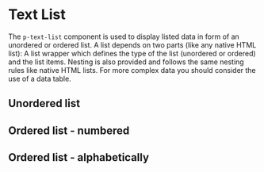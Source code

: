 # Text List

The `p-text-list` component is used to display listed data in form of an unordered or ordered list. A list depends on two parts (like any native HTML list):
A list wrapper which defines the type of the list (unordered or ordered) and the list items. 
Nesting is also provided and follows the same nesting rules like native HTML lists. For more complex data you should consider the use of a data table.

## Unordered list

<Playground :markup="list()" :config="config"></Playground>

## Ordered list - numbered

<Playground :markup="list('ordered')" :config="config"></Playground>

## Ordered list - alphabetically

<Playground :markup="list('ordered', 'alphabetically')" :config="config"></Playground>

<script lang="ts">
  import Vue from 'vue';
  import Component from 'vue-class-component';
  
  @Component
  export default class Code extends Vue {
    config = { themeable: true };
    
    list(listType?: string, orderType?: string) {
      const attr = (listType ? ` list-type="${listType}"` : '') + (orderType ? ` order-type="${orderType}"` : '');
      return `<p-text-list${attr}>
  <p-text-list-item>The quick brown fox jumps over the lazy dog</p-text-list-item>
  <p-text-list-item>The quick <a href="https://porsche.com">brown fox</a> jumps <b>over</b> the <strong>lazy</strong> dog
    <p-text-list${attr}>
      <p-text-list-item>The quick brown fox jumps over the lazy dog</p-text-list-item>
      <p-text-list-item>The quick brown fox jumps over the lazy dog, the lazy dog jumps over the quick brown fox</p-text-list-item>
        <p-text-list-item>The quick <a href="https://porsche.com">brown fox</a> jumps <b>over</b> the <strong>lazy</strong> dog
          <p-text-list${attr}>
            <p-text-list-item>The quick brown fox jumps over the lazy dog</p-text-list-item>
            <p-text-list-item>The quick brown fox jumps over the lazy dog, the lazy dog jumps over the quick brown fox</p-text-list-item>
          </p-text-list>
        </p-text-list-item>
    </p-text-list>
  </p-text-list-item>
  <p-text-list-item>The quick brown fox jumps over the lazy dog</p-text-list-item>
</p-text-list>`;
    }
  }
</script>